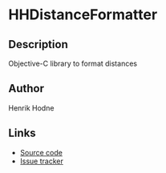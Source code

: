 # HHDistanceFormatter

## Description

Objective-C library to format distances

## Author

Henrik Hodne

## Links

* [Source code](https://github.com/henrikhodne/HHDistanceFormatter)
* [Issue tracker](https://github.com/henrikhodne/HHDistanceFormatter/issues)
